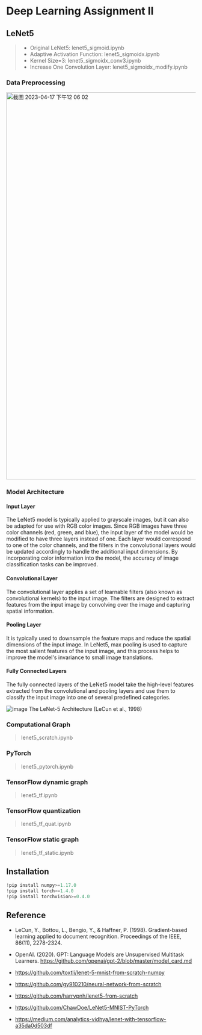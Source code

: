 # Deep Learning Assignment II

## LeNet5 
>- Original LeNet5: lenet5_sigmoid.ipynb
>- Adaptive Activation Function: lenet5_sigmoidx.ipynb
>- Kernel Size=3: lenet5_sigmoidx_conv3.ipynb
>- Increase One Convolution Layer: lenet5_sigmoidx_modify.ipynb

### Data Preprocessing
<img width="1028" alt="截圖 2023-04-17 下午12 06 02" src="https://user-images.githubusercontent.com/101318155/232375543-7d611f72-1cfe-4d10-b16e-66344e789dfe.png">

### Model Architecture

#### Input Layer
The LeNet5 model is typically applied to grayscale images, but it can also be adapted for use with RGB color images. Since RGB images have three color channels (red, green, and blue), the input layer of the model would be modified to have three layers instead of one. Each layer would correspond to one of the color channels, and the filters in the convolutional layers would be updated accordingly to handle the additional input dimensions. By incorporating color information into the model, the accuracy of image classification tasks can be improved.

#### Convolutional Layer
The convolutional layer applies a set of learnable filters (also known as convolutional kernels) to the input image. The filters are designed to extract features from the input image by convolving over the image and capturing spatial information.

#### Pooling Layer
It is typically used to downsample the feature maps and reduce the spatial dimensions of the input image. In LeNet5, max pooling is used to capture the most salient features of the input image, and this process helps to improve the model's invariance to small image translations.

#### Fully Connected Layers
The fully connected layers of the LeNet5 model take the high-level features extracted from the convolutional and pooling layers and use them to classify the input image into one of several predefined categories.


![image](https://user-images.githubusercontent.com/101318155/232376313-d2d8b991-f794-4cb8-9022-07622dd843fb.png)
The LeNet-5 Architecture (LeCun et al., 1998)

### Computational Graph
> lenet5_scratch.ipynb
### PyTorch
> lenet5_pytorch.ipynb
### TensorFlow dynamic graph
> lenet5_tf.ipynb
### TensorFlow quantization
> lenet5_tf_quat.ipynb
### TensorFlow static graph
> lenet5_tf_static.ipynb

## Installation
```python
!pip install numpy>=1.17.0
!pip install torch>=1.4.0
!pip install torchvision>=0.4.0
```

## Reference
- LeCun, Y., Bottou, L., Bengio, Y., & Haffner, P. (1998). Gradient-based learning applied to document recognition. Proceedings of the IEEE, 86(11), 2278-2324.

- OpenAI. (2020). GPT: Language Models are Unsupervised Multitask Learners. https://github.com/openai/gpt-2/blob/master/model_card.md

- https://github.com/toxtli/lenet-5-mnist-from-scratch-numpy 

- https://github.com/gy910210/neural-network-from-scratch 

- https://github.com/harrypnh/lenet5-from-scratch

- https://github.com/ChawDoe/LeNet5-MNIST-PyTorch

- https://medium.com/analytics-vidhya/lenet-with-tensorflow-a35da0d503df 


